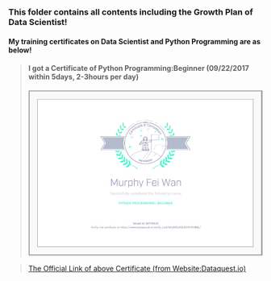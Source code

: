 ### This folder contains all contents including the Growth Plan of Data Scientist!

#### My training certificates on Data Scientist and Python Programming are as below!

>#### I got a Certificate of Python Programming:Beginner (09/22/2017 within 5days, 2-3hours per day)
>![09/22/2017 Certificate of Python Programming:Beginner!](https://github.com/MurphyWan/Data_Scientist/blob/master/DataScientistCourse/Certificate/certificate_Python_beginner.jpg)

>[The Official Link of above Certificate (from Website:Dataquest.io)](https://www.dataquest.io/view_cert/4D2N9Q2GG3S5X4VIVB8L/)

